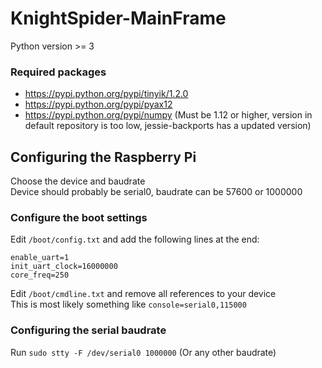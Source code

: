# KnightSpider-MainFrame

Python version >= 3

### Required packages
* https://pypi.python.org/pypi/tinyik/1.2.0
* https://pypi.python.org/pypi/pyax12
* https://pypi.python.org/pypi/numpy (Must be 1.12 or higher, 
    version in default repository is too low, jessie-backports has a updated version)


## Configuring the Raspberry Pi

Choose the device and baudrate    
Device should probably be serial0, baudrate can be 57600 or 1000000

### Configure the boot settings
Edit `/boot/config.txt` and add the following lines at the end:    
```
enable_uart=1    
init_uart_clock=16000000
core_freq=250
```

Edit `/boot/cmdline.txt` and remove all references to your device    
This is most likely something like `console=serial0,115000`

### Configuring the serial baudrate
Run `sudo stty -F /dev/serial0 1000000` (Or any other baudrate)